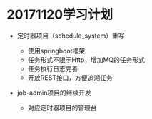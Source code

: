 # 20171120学习计划

- 定时器项目（schedule_system）重写
    - 使用springboot框架
    - 任务形式不限于Http，增加MQ的任务形式
    - 任务执行日志完善
    - 开放REST接口，方便追溯任务

- job-admin项目的继续开发
    - 对应定时器项目的管理台